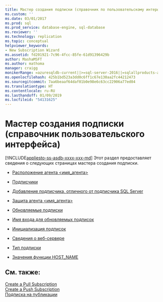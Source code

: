 ```yaml
---
title: Мастер создания подписки (справочник по пользовательскому интерфейсу) | Документация Майкрософт
ms.custom: ''
ms.date: 03/01/2017
ms.prod: sql
ms.prod_service: database-engine, sql-database
ms.reviewer: ''
ms.technology: replication
ms.topic: conceptual
helpviewer_keywords:
- New Subscription Wizard
ms.assetid: fd201921-7c96-4fcc-85fe-61d91396429b
author: MashaMSFT
ms.author: mathoma
manager: craigg
monikerRange: =azuresqldb-current||>=sql-server-2016||=sqlallproducts-allversions||>=sql-server-linux-2017||=azuresqldb-mi-current
ms.openlocfilehash: 425b1bd523a3dd0c6ff1c67e130aa2fc44212473
ms.sourcegitcommit: 7aa6beaaf64daf01b0e98e6c63cc22906a77ed04
ms.translationtype: HT
ms.contentlocale: ru-RU
ms.lasthandoff: 01/09/2019
ms.locfileid: "54131625"
---
```

# <a name="new-subscription-wizard-ui-reference"></a>Мастер создания подписки (справочник пользовательского интерфейса)
[!INCLUDE[appliesto-ss-asdb-xxxx-xxx-md](../../includes/appliesto-ss-asdb-xxxx-xxx-md.md)]
Этот раздел предоставляет сведения о следующих страницах мастера создания подписки.  
  
-   [Расположение агента <имя_агента>](../../relational-databases/replication/agentname-agent-location.md)  
  
-   [Подписчики](../../relational-databases/replication/subscribers.md)  
  
-   [Добавление подписчика, отличного от подписчика SQL Server](../../relational-databases/replication/add-non-sql-server-subscriber.md)  
  
-   [Защита агента <имя_агента>](../../relational-databases/replication/agentname-agent-security.md)  
  
-   [Обновляемые подписки](../../relational-databases/replication/updatable-subscriptions.md)  
  
-   [Имя входа для обновляемых подписок](../../relational-databases/replication/login-for-updatable-subscriptions.md)  
  
-   [Инициализация подписок](../../relational-databases/replication/initialize-subscriptions.md)  
  
-   [Сведения о веб-сервере](../../relational-databases/replication/web-server-information.md)  
  
-   [Тип подписки](../../relational-databases/replication/subscription-type.md)  
  
-   [Значения функции HOST_NAME](../../relational-databases/replication/host-name-values.md)  
  
## <a name="see-also"></a>См. также:  
 [Create a Pull Subscription](../../relational-databases/replication/create-a-pull-subscription.md)   
 [Create a Push Subscription](../../relational-databases/replication/create-a-push-subscription.md)   
 [Подписка на публикации](../../relational-databases/replication/subscribe-to-publications.md)   

  
  

